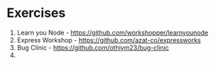# Exercises

1. Learn you Node - https://github.com/workshopper/learnyounode
2. Express Workshop - https://github.com/azat-co/expressworks
3. Bug Clinic - https://github.com/othiym23/bug-clinic
4. 
